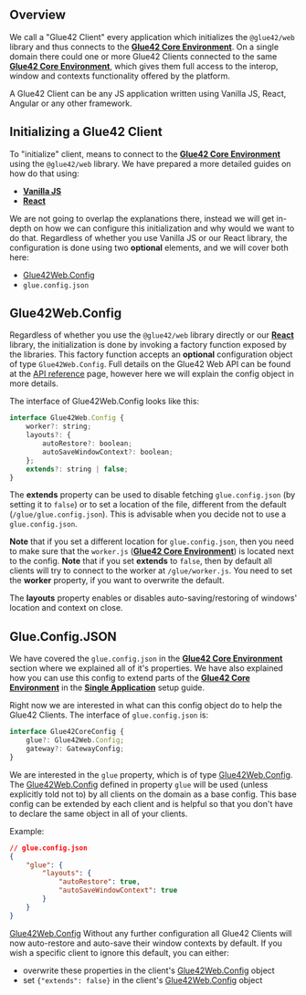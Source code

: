 ## Overview

We call a "Glue42 Client" every application which initializes the `@glue42/web` library and thus connects to the [**Glue42 Core Environment**](../environment/index.html). On a single domain there could one or more Glue42 Clients connected to the same [**Glue42 Core Environment**](../environment/index.html), which gives them full access to the interop, window and contexts functionality offered by the platform.

A Glue42 Client can be any JS application written using Vanilla JS, React, Angular or any other framework.

## Initializing a Glue42 Client

To "initialize" client, means to connect to the [**Glue42 Core Environment**](../environment/index.html) using the `@glue42/web` library. We have prepared a more detailed guides on how do that using:
- [**Vanilla JS**](../../../getting-started/setting-application/vanilla-js/index.html)
- [**React**](../../../getting-started/setting-application/react/index.html)

We are not going to overlap the explanations there, instead we will get in-depth on how we can configure this initialization and why would we want to do that. Regardless of whether you use Vanilla JS or our React library, the configuration is done using two **optional** elements, and we will cover both here:
- [Glue42Web.Config](../../../../reference/core/latest/glue42%20web/index.html)
- `glue.config.json`

## Glue42Web.Config

Regardless of whether you use the `@glue42/web` library directly or our [**React**](../../../getting-started/setting-application/react/index.html) library, the initialization is done by invoking a factory function exposed by the libraries. This factory function accepts an **optional** configuration object of type `Glue42Web.Config`. Full details on the Glue42 Web API can be found at the [API reference](../../../../reference/core/latest/glue42%20web/index.html) page, however here we will explain the config object in more details.

The interface of Glue42Web.Config looks like this:

```javascript
interface Glue42Web.Config {
    worker?: string;
    layouts?: {
        autoRestore?: boolean;
        autoSaveWindowContext?: boolean;
    };
    extends?: string | false;
}
``` 

The **extends** property can be used to disable fetching `glue.config.json` (by setting it to `false`) or to set a location of the file, different from the default (`/glue/glue.config.json`). This is advisable when you decide not to use a `glue.config.json`.

**Note** that if you set a different location for `glue.config.json`, then you need to make sure that the `worker.js` ([**Glue42 Core Environment**](../environment/index.html)) is located next to the config.
**Note** that if you set **extends** to `false`, then by default all clients will try to connect to the worker at `/glue/worker.js`. You need to set the **worker** property, if you want to overwrite the default.

The **layouts** property enables or disables auto-saving/restoring of windows' location and context on close.

## Glue.Config.JSON

We have covered the `glue.config.json` in the [**Glue42 Core Environment**](../environment/index.html) section where we explained all of it's properties. We have also explained how you can use this config to extend parts of the [**Glue42 Core Environment**](../environment/index.html) in the [**Single Application**](../../../getting-started/setting-environment/single-application/index.html) setup guide.

Right now we are interested in what can this config object do to help the Glue42 Clients. The interface of `glue.config.json` is:

```javascript
interface Glue42CoreConfig {
    glue?: Glue42Web.Config;
    gateway?: GatewayConfig;
}
```

We are interested in the `glue` property, which is of type [Glue42Web.Config](../../../../reference/core/latest/glue42%20web/index.html). The [Glue42Web.Config](../../../../reference/core/latest/glue42%20web/index.html) defined in property `glue` will be used (unless explicitly told not to) by all clients on the domain as a base config. This base config can be extended by each client and is helpful so that you don't have to declare the same object in all of your clients.

Example:
```json
// glue.config.json
{
    "glue": {
        "layouts": {
            "autoRestore": true,
            "autoSaveWindowContext": true
        }
    }
}
```
[Glue42Web.Config](../../../../reference/core/latest/glue42%20web/index.html)
Without any further configuration all Glue42 Clients will now auto-restore and auto-save their window contexts by default. If you wish a specific client to ignore this default, you can either:
- overwrite these properties in the client's [Glue42Web.Config](../../../../reference/core/latest/glue42%20web/index.html) object
- set `{"extends": false}` in the client's [Glue42Web.Config](../../../../reference/core/latest/glue42%20web/index.html) object
